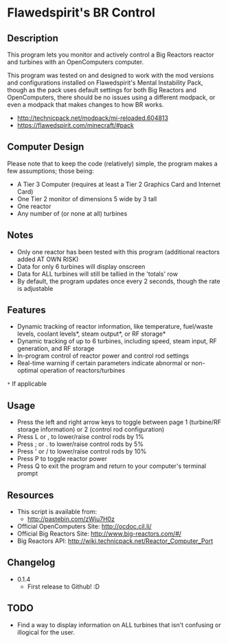 # Flawedspirit's BR Control

## Description

This program lets you monitor and actively control a Big Reactors reactor and turbines with an OpenComputers computer.

This program was tested on and designed to work with the mod versions and configurations installed on Flawedspirit's Mental Instability Pack, though as the pack uses default settings for both Big Reactors and OpenComputers, there should be no issues using a different modpack, or even a modpack that makes changes to how BR works.

* http://technicpack.net/modpack/mi-reloaded.604813
* https://flawedspirit.com/minecraft/#pack

## Computer Design

Please note that to keep the code (relatively) simple, the program makes a few assumptions; those being:

* A Tier 3 Computer (requires at least a Tier 2 Graphics Card and Internet Card)
* One Tier 2 monitor of dimensions 5 wide by 3 tall
* One reactor
* Any number of (or none at all) turbines

## Notes

* Only one reactor has been tested with this program (additional reactors added AT OWN RISK)
* Data for only 6 turbines will display onscreen
* Data for ALL turbines will still be tallied in the 'totals' row
* By default, the program updates once every 2 seconds, though the rate is adjustable

## Features

* Dynamic tracking of reactor information, like temperature, fuel/waste levels, coolant levels*, steam output*, or RF storage*
* Dynamic tracking of up to 6 turbines, including speed, steam input, RF generation, and RF storage
* In-program control of reactor power and control rod settings
* Real-time warning if certain parameters indicate abnormal or non-optimal operation of reactors/turbines

`*` If applicable

## Usage

* Press the left and right arrow keys to toggle between page 1 (turbine/RF storage information) or 2 (control rod configuration)
* Press L or , to lower/raise control rods by 1%
* Press ; or . to lower/raise control rods by 5%
* Press ' or / to lower/raise control rods by 10%
* Press P to toggle reactor power
* Press Q to exit the program and return to your computer's terminal prompt

## Resources

* This script is available from:
  * http://pastebin.com/zWju7H0z
* Official OpenComputers Site: http://ocdoc.cil.li/
* Official Big Reactors Site: http://www.big-reactors.com/#/
* Big Reactors API: http://wiki.technicpack.net/Reactor_Computer_Port

## Changelog

* 0.1.4
  * First release to Github! :D

## TODO
* Find a way to display information on ALL turbines that isn't confusing or illogical for the user.